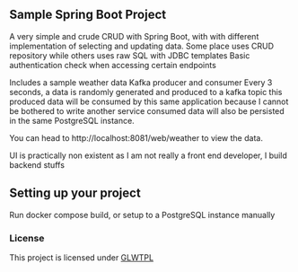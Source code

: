 ## Sample Spring Boot Project 

A very simple and crude CRUD with Spring Boot, with with different implementation of selecting and updating data.
Some place uses CRUD repository while others uses raw SQL with JDBC templates
Basic authentication check when accessing certain endpoints

Includes a sample weather data Kafka producer and consumer
Every 3 seconds, a data is randomly generated and produced to a kafka topic
this produced data will be consumed by this same application because I cannot be bothered to write another service
consumed data will also be persisted in the same PostgreSQL instance.

You can head to http://localhost:8081/web/weather to view the data.

UI is practically non existent as I am not really a front end developer, I build backend stuffs

## Setting up your project

Run docker compose build, or setup to a PostgreSQL instance manually

### License
This project is licensed under [GLWTPL](./LICENSE)
